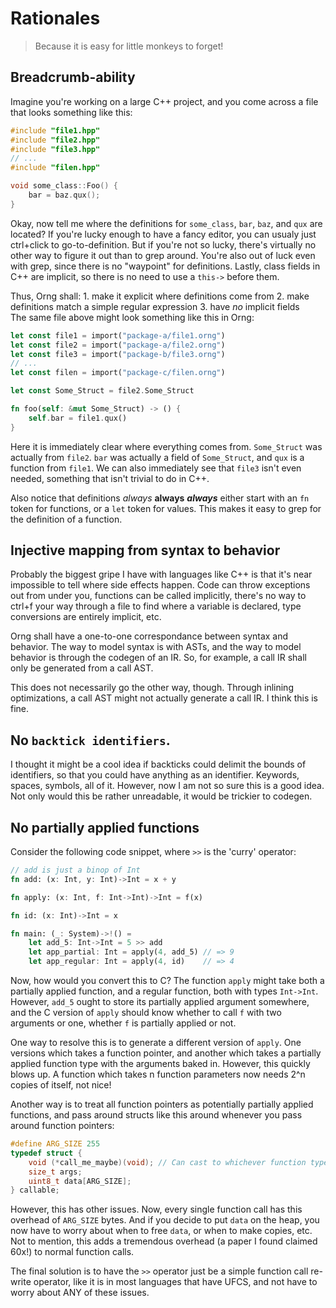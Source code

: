 
# Rationales
> Because it is easy for little monkeys to forget!

## Breadcrumb-ability
Imagine you're working on a large C++ project, and you come across a file that looks something like this:
```c++
#include "file1.hpp"
#include "file2.hpp"
#include "file3.hpp"
// ...
#include "filen.hpp"

void some_class::Foo() {
    bar = baz.qux();
}
```
Okay, now tell me where the definitions for `some_class`, `bar`, `baz`, and `qux` are located? If you're lucky enough to have a fancy editor, you can usualy just ctrl+click to go-to-definition. But if you're not so lucky, there's virtually no other way to figure it out than to grep around. You're also out of luck even with grep, since there is no "waypoint" for definitions. Lastly, class fields in C++ are implicit, so there is no need to use a `this->` before them.

Thus, Orng shall:
    1. make it explicit where definitions come from
    2. make definitions match a simple regular expression
    3. have *no* implicit fields    
The same file above might look something like this in Orng:
```rust
let const file1 = import("package-a/file1.orng")
let const file2 = import("package-a/file2.orng")
let const file3 = import("package-b/file3.orng")
// ...
let const filen = import("package-c/filen.orng")

let const Some_Struct = file2.Some_Struct

fn foo(self: &mut Some_Struct) -> () {
    self.bar = file1.qux()
}
```
Here it is immediately clear where everything comes from. `Some_Struct` was actually from `file2`. `bar` was actually a field of `Some_Struct`, and `qux` is a function from `file1`. We can also immediately see that `file3` isn't even needed, something that isn't trivial to do in C++.

Also notice that definitions *always* **always** ***always*** either start with an `fn` token for functions, or a `let` token for values. This makes it easy to grep for the definition of a function.

## Injective mapping from syntax to behavior
Probably the biggest gripe I have with languages like C++ is that it's near impossible to tell where side effects happen. Code can throw exceptions out from under you, functions can be called implicitly, there's no way to ctrl+f your way through a file to find where a variable is declared, type conversions are entirely implicit, etc.

Orng shall have a one-to-one correspondance between syntax and behavior. The way to model syntax is with ASTs, and the way to model behavior is through the codegen of an IR. So, for example, a call IR shall only be generated from a call AST. 

This does not necessarily go the other way, though. Through inlining optimizations, a call AST might not actually generate a call IR. I think this is fine.

## No `backtick identifiers`.
I thought it might be a cool idea if backticks could delimit the bounds of identifiers, so that you could have anything as an identifier. Keywords, spaces, symbols, all of it. However, now I am not so sure this is a good idea. Not only would this be rather unreadable, it would be trickier to codegen.

## No partially applied functions
Consider the following code snippet, where `>>` is the 'curry' operator:
```rs
// add is just a binop of Int
fn add: (x: Int, y: Int)->Int = x + y

fn apply: (x: Int, f: Int->Int)->Int = f(x)

fn id: (x: Int)->Int = x

fn main: (_: System)->!() =
    let add_5: Int->Int = 5 >> add
    let app_partial: Int = apply(4, add_5) // => 9
    let app_regular: Int = apply(4, id)    // => 4
```
Now, how would you convert this to C? The function `apply` might take both a partially applied function, and a regular function, both with types `Int->Int`. However, `add_5` ought to store its partially applied argument somewhere, and the C version of `apply` should know whether to call `f` with two arguments or one, whether `f` is partially applied or not.

One way to resolve this is to generate a different version of `apply`. One versions which takes a function pointer, and another which takes a partially applied function type with the arguments baked in. However, this quickly blows up. A function which takes n function parameters now needs 2^n copies of itself, not nice!

Another way is to treat all function pointers as potentially partially applied functions, and pass around structs like this around whenever you pass around function pointers:
```c
#define ARG_SIZE 255
typedef struct {
    void (*call_me_maybe)(void); // Can cast to whichever function type needed
    size_t args;
    uint8_t data[ARG_SIZE];
} callable;
```
However, this has other issues. Now, every single function call has this overhead of `ARG_SIZE` bytes. And if you decide to put `data` on the heap, you now have to worry about when to free `data`, or when to make copies, etc. Not to mention, this adds a tremendous overhead (a paper I found claimed 60x!) to normal function calls.

The final solution is to have the `>>` operator just be a simple function call re-write operator, like it is in most languages that have UFCS, and not have to worry about ANY of these issues.
